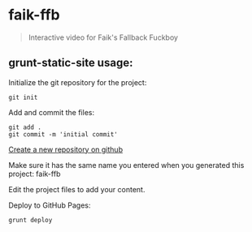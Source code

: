 # faik-ffb
> Interactive video for Faik's Fallback Fuckboy

## grunt-static-site usage:
Initialize the git repository for the project:
```
git init
```

Add and commit the files:
```
git add .
git commit -m 'initial commit'
```

[Create a new repository on github](http://github.com/new)

Make sure it has the same name you entered when you generated this project: faik-ffb

Edit the project files to add your content.

Deploy to GitHub Pages:
```
grunt deploy
```